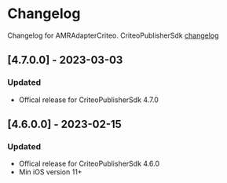 # Changelog

Changelog for AMRAdapterCriteo. 
CriteoPublisherSdk [changelog](https://publisherdocs.criteotilt.com/app/ios/get-started/)

## [4.7.0.0] - 2023-03-03
### Updated
- Offical release for CriteoPublisherSdk 4.7.0

## [4.6.0.0] - 2023-02-15
### Updated
- Offical release for CriteoPublisherSdk 4.6.0
- Min iOS version 11+
